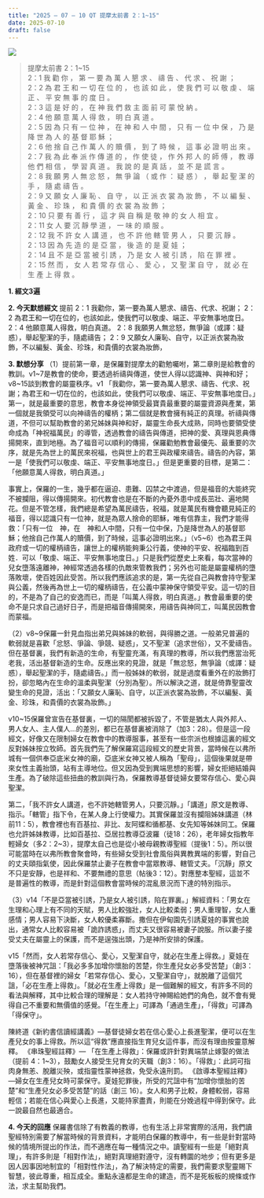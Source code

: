 ```yaml
---
title: "2025 – 07 – 10 QT 提摩太前書 2：1~15"
date: 2025-07-10
draft: false
---
```


![](/images/qt.jpg)
> 提摩太前書 2：1~15  
> 2：1 我 勸 你 ， 第 一 要 為 萬 人 懇 求 、 禱 告 、 代 求 、 祝 謝 ；  
> 2：2 為 君 王 和 一 切 在 位 的 ， 也 該 如 此 ， 使 我 們 可 以 敬 虔 、 端 正 、 平 安 無 事 的 度 日 。  
> 2：3 這 是 好 的 ， 在 神 我 們 救 主 面 前 可 蒙 悅 納 。  
> 2：4 他 願 意 萬 人 得 救 ， 明 白 真 道 。  
> 2：5 因 為 只 有 一 位 神 ， 在 神 和 人 中 間 ， 只 有 一 位 中 保 ， 乃 是 降 世 為 人 的 基 督 耶 穌 ；  
> 2：6 他 捨 自 己 作 萬 人 的 贖 價 ， 到 了 時 候 ， 這 事 必 證 明 出 來 。  
> 2：7 我 為 此 奉 派 作 傳 道 的 ， 作 使 徒 ， 作 外 邦 人 的 師 傅 ， 教 導 他 們 相 信 ， 學 習 真 道 。 我 說 的 是 真 話 ， 並 不 是 謊 言 。  
> 2：8 我 願 男 人 無 忿 怒 ， 無 爭 論 （ 或 作 ： 疑 惑 ） ， 舉 起 聖 潔 的 手 ， 隨 處 禱 告 。  
> 2：9 又 願 女 人 廉 恥 、 自 守 ， 以 正 派 衣 裳 為 妝 飾 ， 不 以 編 髮 、 黃 金 、 珍 珠 ， 和 貴 價 的 衣 裳 為 妝 飾 ；  
> 2：10 只 要 有 善 行 ， 這 才 與 自 稱 是 敬 神 的 女 人 相 宜 。  
> 2：11 女 人 要 沉 靜 學 道 ， 一 味 的 順 服 。  
> 2：12 我 不 許 女 人 講 道 ， 也 不 許 他 轄 管 男 人 ， 只 要 沉 靜 。  
> 2：13 因 為 先 造 的 是 亞 當 ， 後 造 的 是 夏 娃 ；  
> 2：14 且 不 是 亞 當 被 引 誘 ， 乃 是 女 人 被 引 誘 ， 陷 在 罪 裡 。  
> 2：15 然 而 ， 女 人 若 常 存 信 心 、 愛 心 ， 又 聖 潔 自 守 ， 就 必 在 生 產 上 得 救 。



**1.  經文3遍**

**2. 今天默想經文**
提前 2：1 我勸你，第一要為萬人懇求、禱告、代求、祝謝；
2：2 為君王和一切在位的，也該如此，使我們可以敬虔、端正、平安無事地度日。
2：4 他願意萬人得救，明白真道。
2：8 我願男人無忿怒，無爭論（或譯：疑惑），舉起聖潔的手，隨處禱告；
2：9 又願女人廉恥、自守，以正派衣裳為妝飾，不以編髮、黃金、珍珠，和貴價的衣裳為妝飾，

**3. 默想分享**
（1）提前第一章，是保羅對提摩太的勸勉囑咐，第二章則是給教會的教訓。v1\~7是教會的使命，要透過祈禱與傳道，使世人得以認識神、與神和好；v8\~15談到教會的屬靈秩序。v1 「我勸你，第一要為萬人懇求、禱告、代求、祝謝；為君王和一切在位的，也該如此，使我們可以敬虔、端正、平安無事地度日。」第一，就是最重要的意思，教會本身從神領受最寶貴最重要的屬靈資源與產業，第一個就是我領受可以向神禱告的權柄；第二個就是教會擁有純正的真理。祈禱與傳道，不但可以幫助教會的弟兄姊妹與神和好，屬靈生命長大成熟，同時也要領受使命成為「神祝福萬民」的導管，透過教會的禱告與傳道，把神的愛、真理與恩典傳揚開來，直到地極。為了福音可以順利的傳揚，保羅勸勉教會最優先、最重要的次序，就是先為世上的萬民來祝福，也與世上的君王與政權來禱告。禱告的內容，第一是「使我們可以敬虔、端正、平安無事地度日。」但是更重要的目標，是第二：「他願意萬人得救，明白真道。」

事實上，保羅的一生，幾乎都在逼迫、患難、囚禁之中渡過，但是福音的大能終究不被攔阻，得以傳揚開來。初代教會也是在不斷的內憂外患中成長茁壯、遍地開花。但是不管怎樣，我們總是希望為萬民禱告，祝福，就是萬民有機會聽見純正的福音，得以認識只有一位神，就是為眾人捨命的耶穌，唯有信靠主，我們才能得救：「只有一位　神，在　神和人中間，只有一位中保，乃是降世為人的基督耶穌；他捨自己作萬人的贖價，到了時候，這事必證明出來。」（v5~6）也為君王與政府或一切的權柄禱告，讓世上的權柄能夠秉公行義，使神的平安、祝福臨到百姓．可以「敬虔、端正、平安無事地度日。」只是我們從歷史上來看，每次當神的兒女墮落遠離神，神經常透過各樣的仇敵來管教我們；另外也可能是屬靈權柄的墮落敗壞，使百姓因此受苦。所以我們應該追求的是，第一先從自己與教會持守聖潔與公義，然後再為世上一切的權柄禱告，在公義中蒙神保守領受平安。這一切的目的，不是為了自己的安逸而已，而是「叫萬人得救，明白真道。」教會最重要的使命不是只求自己過好日子，而是把福音傳揚開來，用禱告與神同工，叫萬民因教會而蒙福。

（2）v8\~9保羅一針見血指出弟兄與姊妹的軟弱，與得勝之道。一般弟兄普遍的軟弱就是喜歡「忿怒、爭論、爭競、疑惑」，又不聖潔（追求世俗），又不愛禱告。但在基督裏，我們有新造的生命，有聖靈充滿，有真理的教導，所以我們應當治死老我，活出基督新造的生命。反應出來的見證，就是「無忿怒，無爭論（或譯：疑惑），舉起聖潔的手，隨處禱告。」而一般姊妹的軟弱，就是過度看重外在的妝飾打扮，卻忽略內在生命的溫柔與聖潔（分別為聖）。所以解決之道，就是倚靠聖靈改變生命的見證，活出：「又願女人廉恥、自守，以正派衣裳為妝飾，不以編髮、黃金、珍珠，和貴價的衣裳為妝飾。」

v10~15保羅曾宣告在基督裏，一切的隔閡都被拆毀了，不管是猶太人與外邦人、男人女人、主人僕人…的差別，都已在基督裏被消除了（加3：28）。但是這一段經文，好像又在限制婦女在教會中的教導服事，甚至有一些宗派也根據這裏的經文反對姊妹按立牧師。首先我們先了解保羅寫這段經文的歷史背景，當時候在以弗所城有一個供奉亞底米女神的廟，亞底米女神又被人稱為「聖母」，這個後果就是帶來女性主義抬頭，站有主導地位。但又因為受到異端思想的影響，婦女拒絕結婚與生產。為了破除這些扭曲的教訓與行為，保羅教導基督徒婦女要常存信心、愛心與聖潔。

第二，「我不許女人講道，也不許她轄管男人，只要沉靜。」「講道」原文是教導、指示。「轄管」指下令，在某人身上行使權力。其實保羅並沒有攔阻姊妹講道（林前11：5），教會裡也有百基拉、非比、友阿蝶和循都基、女先知等姊妹同工。保羅也允許姊妹教導，比如百基拉、亞居拉教導亞波羅（徒18：26），老年婦女指教年輕婦女（多2：2\~3），提摩太自己也是從小被母親教導聖經（提後1：5）。所以很可能當時在以弗所教會聚會時，有些婦女受到社會風俗與異教異端的影響，對自己的丈夫頤指氣使，因此保羅禁止妻子在教會中當眾教導、轄管丈夫。「沉靜」原文不只是安靜，也是祥和、不要無禮的意思（帖後3：12）。對應整本聖經，這並不是普遍性的教導，而是針對這個教會當時候的混亂景況而下達的特別指示。

（3）v14「不是亞當被引誘，乃是女人被引誘，陷在罪裏。」解經資料：「男女在生理和心理上有不同的天賦，男人比較強壯，女人比較柔弱；男人重理智，女人重感情；男人容易下決斷，女人較優柔寡斷。撒但在伊甸園先引誘夏娃的事實也說出，通常女人比較容易被「詭詐誘惑」，而丈夫又很容易被妻子說服。所以妻子接受丈夫在屬靈上的保護，而不是逞強出頭，乃是神所安排的保護。

v15「然而，女人若常存信心、愛心，又聖潔自守，就必在生產上得救。」夏娃在墮落後被神咒詛：「我必多多加增你懷胎的苦楚，你生產兒女必多受苦楚」（創3：16），但在基督裡的婦女「若常存信心、愛心，又聖潔自守」，就脫離了這個咒詛，「必在生產上得救」。「就必在生產上得救」是一個難解的經文，有許多不同的看法與解釋，其中比較合理的理解是：女人若持守神賜給她們的角色，就不會有覺得自己不重要和無價值的感覺。「在生產上」可譯為「通過生產」，「得救」可譯為「得保守」。

陳終道《新約書信讀經講義》—基督徒婦女若在信心愛心上長進聖潔，便可以在生產兒女的事上得救。所以這“得救”應直接指生育兒女這件事，而沒有理由按靈意解釋。
《串珠聖經註釋》— 「在生產上得救」：保羅或許針對異端禁止嫁娶的做法（提前 4：1\~3），鼓勵女人接受生兒育女的天職（創3：16）。「得救」：此詞可指肉身無恙、脫離災殃，或指靈性蒙神拯救，免受永遠刑罰。
《啟導本聖經註釋》—婦女在生產兒女時可蒙保守。夏娃犯罪後，所受的咒詛中有“加增你懷胎的苦楚”和“生產兒女必多受苦楚”的話（創三 16）。女人和男子比較，身體較弱，容易輕信；若能在信心與愛心上長進，又能持家盡責，則能在分娩過程中得到保守。此一說最自然也最適合。

**4. 今天的回應**
保羅書信除了有教義的教導，也有生活上非常實際的活用，我們讀聖經特別需要了解當時候的背景資料，才能明白保羅的教導中，有一些是針對當時候的情境所提出的作法，而不適應在每一種情況之中。讀聖經有一些是「絕對真理」，有許多則是「相對作法」，絕對真理絕對遵守，沒有轉圜的地步；但有更多是因人因事因地制宜的「相對性作法」，為了解決特定的需要，我們需要求聖靈賜下智慧，彼此尊重，相互成全。重點永遠都是生命的建造，而不是死板板的規條或作法，求主幫助我們。

